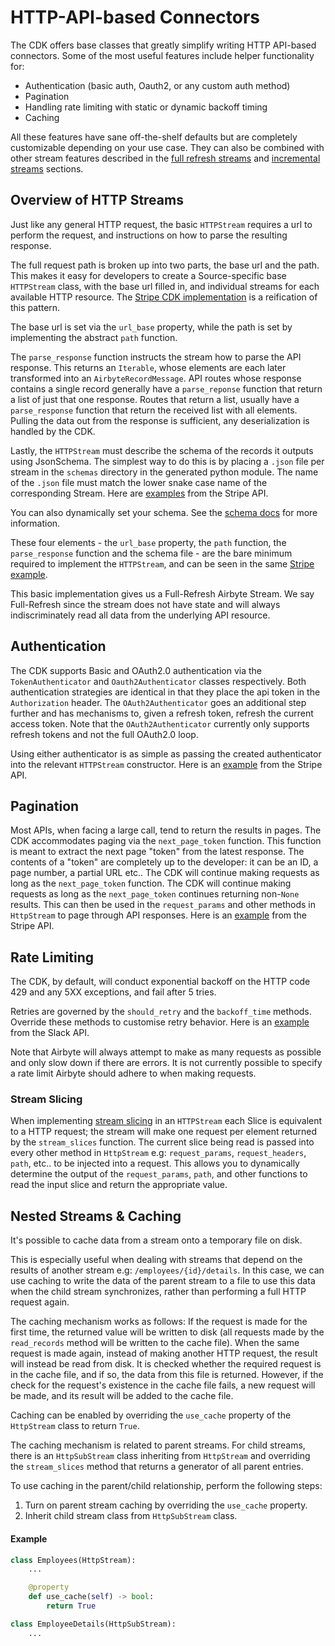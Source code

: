# HTTP-API-based Connectors

The CDK offers base classes that greatly simplify writing HTTP API-based connectors. Some of the most useful features include helper functionality for:

* Authentication \(basic auth, Oauth2, or any custom auth method\)
* Pagination
* Handling rate limiting with static or dynamic backoff timing
* Caching

All these features have sane off-the-shelf defaults but are completely customizable depending on your use case. They can also be combined with other stream features described in the [full refresh streams](full-refresh-stream.md) and [incremental streams](incremental-stream.md) sections.

## Overview of HTTP Streams

Just like any general HTTP request, the basic `HTTPStream` requires a url to perform the request, and instructions on how to parse the resulting response.

The full request path is broken up into two parts, the base url and the path. This makes it easy for developers to create a Source-specific base `HTTPStream` class, with the base url filled in, and individual streams for each available HTTP resource. The [Stripe CDK implementation](https://github.com/airbytehq/airbyte/blob/master/airbyte-integrations/connectors/source-stripe/source_stripe/source.py) is a reification of this pattern.

The base url is set via the `url_base` property, while the path is set by implementing the abstract `path` function.

The `parse_response` function instructs the stream how to parse the API response. This returns an `Iterable`, whose elements are each later transformed into an `AirbyteRecordMessage`. API routes whose response contains a single record generally have a `parse_reponse` function that return a list of just that one response. Routes that return a list, usually have a `parse_response` function that return the received list with all elements. Pulling the data out from the response is sufficient, any deserialization is handled by the CDK.

Lastly, the `HTTPStream` must describe the schema of the records it outputs using JsonSchema. The simplest way to do this is by placing a `.json` file per stream in the `schemas` directory in the generated python module. The name of the `.json` file must match the lower snake case name of the corresponding Stream. Here are [examples](https://github.com/airbytehq/airbyte/tree/master/airbyte-integrations/connectors/source-stripe/source_stripe/schemas) from the Stripe API.

You can also dynamically set your schema. See the [schema docs](full-refresh-stream.md#defining-the-streams-schema) for more information.

These four elements - the `url_base` property, the `path` function, the `parse_response` function and the schema file - are the bare minimum required to implement the `HTTPStream`, and can be seen in the same [Stripe example](https://github.com/airbytehq/airbyte/blob/master/airbyte-integrations/connectors/source-stripe/source_stripe/source.py#L38).

This basic implementation gives us a Full-Refresh Airbyte Stream. We say Full-Refresh since the stream does not have state and will always indiscriminately read all data from the underlying API resource.

## Authentication

The CDK supports Basic and OAuth2.0 authentication via the `TokenAuthenticator` and `Oauth2Authenticator` classes respectively. Both authentication strategies are identical in that they place the api token in the `Authorization` header. The `OAuth2Authenticator` goes an additional step further and has mechanisms to, given a refresh token, refresh the current access token. Note that the `OAuth2Authenticator` currently only supports refresh tokens and not the full OAuth2.0 loop.

Using either authenticator is as simple as passing the created authenticator into the relevant `HTTPStream` constructor. Here is an [example](https://github.com/airbytehq/airbyte/blob/master/airbyte-integrations/connectors/source-stripe/source_stripe/source.py#L242) from the Stripe API.

## Pagination

Most APIs, when facing a large call, tend to return the results in pages. The CDK accommodates paging via the `next_page_token` function. This function is meant to extract the next page "token" from the latest response. The contents of a "token" are completely up to the developer: it can be an ID, a page number, a partial URL etc.. The CDK will continue making requests as long as the `next_page_token` function. The CDK will continue making requests as long as the `next_page_token` continues returning non-`None` results. This can then be used in the `request_params` and other methods in `HttpStream` to page through API responses. Here is an [example](https://github.com/airbytehq/airbyte/blob/master/airbyte-integrations/connectors/source-stripe/source_stripe/source.py#L41) from the Stripe API.

## Rate Limiting

The CDK, by default, will conduct exponential backoff on the HTTP code 429 and any 5XX exceptions, and fail after 5 tries.

Retries are governed by the `should_retry` and the `backoff_time` methods. Override these methods to customise retry behavior. Here is an [example](https://github.com/airbytehq/airbyte/blob/master/airbyte-integrations/connectors/source-slack/source_slack/source.py#L72) from the Slack API.

Note that Airbyte will always attempt to make as many requests as possible and only slow down if there are errors. It is not currently possible to specify a rate limit Airbyte should adhere to when making requests.

### Stream Slicing

When implementing [stream slicing](stream-slices.md) in an `HTTPStream` each Slice is equivalent to a HTTP request; the stream will make one request per element returned by the `stream_slices` function. The current slice being read is passed into every other method in `HttpStream` e.g: `request_params`, `request_headers`, `path`, etc.. to be injected into a request. This allows you to dynamically determine the output of the `request_params`, `path`, and other functions to read the input slice and return the appropriate value.

## Nested Streams & Caching
It's possible to cache data from a stream onto a temporary file on disk. 

This is especially useful when dealing with streams that depend on the results of another stream e.g: `/employees/{id}/details`. In this case, we can use caching to write the data of the parent stream to a file to use this data when the child stream synchronizes, rather than performing a full HTTP request again.

The caching mechanism works as follows: If the request is made for the first time, the returned value will be written to disk (all requests made by the `read_records` method will be written to the cache file). When the same request is made again, instead of making another HTTP request, the result will instead be read from disk. It is checked whether the required request is in the cache file, and if so, the data from this file is returned. However, if the check for the request's existence in the cache file fails, a new request will be made, and its result will be added to the cache file.

Caching can be enabled by overriding the `use_cache` property of the `HttpStream` class to return `True`.

The caching mechanism is related to parent streams. For child streams, there is an `HttpSubStream` class inheriting from `HttpStream` and overriding the `stream_slices` method that returns a generator of all parent entries.

To use caching in the parent/child relationship, perform the following steps:
1. Turn on parent stream caching by overriding the `use_cache` property.
2. Inherit child stream class from `HttpSubStream` class.

#### Example
```python
class Employees(HttpStream):
    ...

    @property
    def use_cache(self) -> bool:
        return True

class EmployeeDetails(HttpSubStream):
    ...
```
